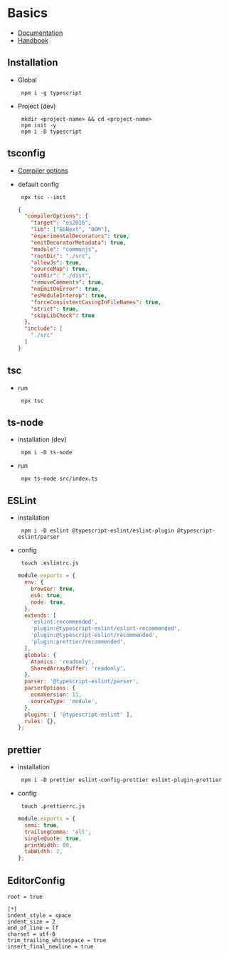 # Basics

 - [Documentation](https://www.typescriptlang.org/docs/)
 - [Handbook](https://www.typescriptlang.org/assets/typescript-handbook.pdf)

## Installation

 - Global

        npm i -g typescript

 - Project (dev)

        mkdir <project-name> && cd <project-name>
        npm init -y
        npm i -D typescript

## tsconfig

 - [Compiler options](https://www.typescriptlang.org/docs/handbook/compiler-options.html)

 - default config

        npx tsc --init

    ```json
    {
      "compilerOptions": {
        "target": "es2016",
        "lib": ["ESNext", "DOM"],
        "experimentalDecorators": true,
        "emitDecoratorMetadata": true,
        "module": "commonjs",
        "rootDir": "./src",
        "allowJs": true,
        "sourceMap": true,
        "outDir": "./dist",
        "removeComments": true,
        "noEmitOnError": true,
        "esModuleInterop": true,
        "forceConsistentCasingInFileNames": true,
        "strict": true,
        "skipLibCheck": true
      },
      "include": [
        "./src"
      ]
    }
    ```

## tsc

 - run

        npx tsc

## ts-node

 - installation (dev)

        npm i -D ts-node

 - run

        npx ts-node src/index.ts

## ESLint

 - installation

        npm i -D eslint @typescript-eslint/eslint-plugin @typescript-eslint/parser

 - config

        touch .eslintrc.js

    ```js
    module.exports = {
      env: {
        browser: true,
        es6: true,
        node: true,
      },
      extends: [
        'eslint:recommended',
        'plugin:@typescript-eslint/eslint-recommended',
        'plugin:@typescript-eslint/recommended',
        'plugin:prettier/recommended',
      ],
      globals: {
        Atomics: 'readonly',
        SharedArrayBuffer: 'readonly',
      },
      parser: '@typescript-eslint/parser',
      parserOptions: {
        ecmaVersion: 11,
        sourceType: 'module',
      },
      plugins: [ '@typescript-eslint' ],
      rules: {},
    };
    ```

## prettier

 - installation

        npm i -D prettier eslint-config-prettier eslint-plugin-prettier

 - config

        touch .prettierrc.js

    ```js
    module.exports = {
      semi: true,
      trailingComma: 'all',
      singleQuote: true,
      printWidth: 80,
      tabWidth: 2,
    };
    ```

## EditorConfig

    root = true

    [*]
    indent_style = space
    indent_size = 2
    end_of_line = lf
    charset = utf-8
    trim_trailing_whitespace = true
    insert_final_newline = true
